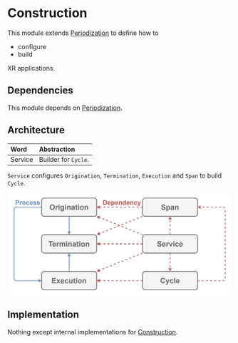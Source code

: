 # Construction

This module extends [Periodization](./Periodization.md) to define how to

- configure
- build

XR applications.

## Dependencies

This module depends on [Periodization](./Periodization.md).

## Architecture

| Word | Abstraction |
|:-|:-|
| Service | Builder for `Cycle`. |

`Service` configures `Origination`, `Termination`, `Execution` and `Span` to build `Cycle`.

![Image not found.](./Resources/Construction.jpg "Architecture of Construction.")

## Implementation

Nothing except internal implementations for [Construction](./Construction.md).
